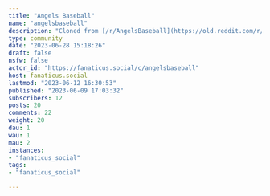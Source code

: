 ```yaml
---
title: "Angels Baseball" 
name: "angelsbaseball"
description: "Cloned from [/r/AngelsBaseball](https://old.reddit.com/r/AngelsBaseball)# Looking for mods!"
type: community
date: "2023-06-28 15:18:26"
draft: false
nsfw: false
actor_id: "https://fanaticus.social/c/angelsbaseball"
host: fanaticus.social
lastmod: "2023-06-12 16:30:53"
published: "2023-06-09 17:03:32"
subscribers: 12
posts: 20
comments: 22
weight: 20
dau: 1
wau: 1
mau: 2
instances:
- "fanaticus_social"
tags: 
- "fanaticus_social"

---
```

